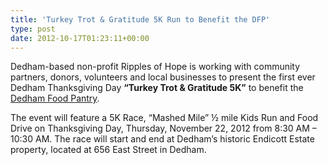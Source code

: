 ```yaml
---
title: 'Turkey Trot & Gratitude 5K Run to Benefit the DFP'
type: post
date: 2012-10-17T01:23:11+00:00
---
```

Dedham-based non-profit Ripples of Hope is working with community partners, donors, volunteers and local businesses to present the first ever Dedham Thanksgiving Day **“Turkey Trot & Gratitude 5K”** to benefit the [Dedham Food Pantry][1].

The event will feature a 5K Race, “Mashed Mile” ½ mile Kids Run and Food Drive on Thanksgiving Day, Thursday, November 22, 2012 from 8:30 AM – 10:30 AM. The race will start and end at Dedham’s historic Endicott Estate property, located at 656 East Street in Dedham.

&nbsp;

 [1]: https://dedhamfoodpantry.org/
